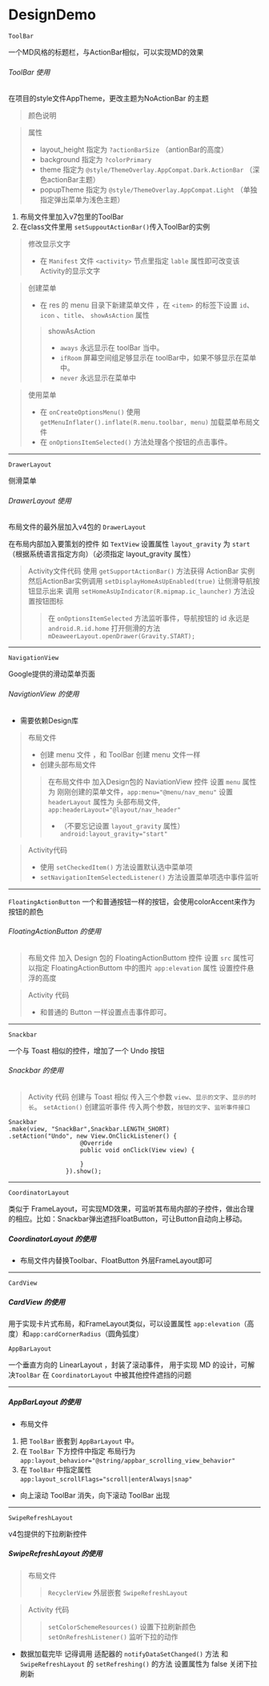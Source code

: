 # DesignDemo

`ToolBar`

一个MD风格的标题栏，与ActionBar相似，可以实现MD的效果
###### ToolBar 使用

在项目的style文件AppTheme，更改主题为NoActionBar 的主题
>颜色说明

>属性
>* layout_height 指定为 `?actionBarSize` （antionBar的高度）
>* background 指定为 `?colorPrimary`
>* theme 指定为 `@style/ThemeOverlay.AppCompat.Dark.ActionBar` （深色actionBar主题）
>* popupTheme 指定为 `@style/ThemeOverlay.AppCompat.Light` （单独指定弹出菜单为浅色主题）

1. 布局文件里加入v7包里的ToolBar
1. 在class文件里用 `setSuppoutActionBar()`传入ToolBar的实例
>修改显示文字
>* 在 `Manifest` 文件 `<activity>` 节点里指定 `lable` 属性即可改变该Activity的显示文字

>创建菜单
>* 在 res 的 menu 目录下新建菜单文件 ，在 `<item>` 的标签下设置 `id`、`icon` 、`title`、
`showAsAction` 属性
>>showAsAction
>>* `aways` 永远显示在 toolBar 当中。
>>* `ifRoom` 屏幕空间组足够显示在 toolBar中，如果不够显示在菜单中。
>>* `never` 永远显示在菜单中

>使用菜单
>* 在 `onCreateOptionsMenu()` 使用 `getMenuInflater().inflate(R.menu.toolbar, menu)`
加载菜单布局文件
>* 在 `onOptionsItemSelected()` 方法处理各个按钮的点击事件。

---
`DrawerLayout`

侧滑菜单
###### DrawerLayout 使用
布局文件的最外层加入v4包的 `DrawerLayout`

在布局内部加入要策划的控件 如 `TextView` 设置属性 `layout_gravity` 为
`start` （根据系统语言指定方向）（必须指定 layout_gravity 属性）
>Activity文件代码
使用 `getSupportActionBar()` 方法获得 ActionBar 实例
然后ActionBar实例调用 `setDisplayHomeAsUpEnabled(true)` 让侧滑导航按钮显示出来
调用 `setHomeAsUpIndicator(R.mipmap.ic_launcher)` 方法设置按钮图标
>>在 `onOptionsItemSelected` 方法监听事件，导航按钮的 id 永远是 `android.R.id.home`
   打开侧滑的方法 `mDeaweerLayout.openDrawer(Gravity.START);`
   ---
`NavigationView`

Google提供的滑动菜单页面
###### NavigtionView 的使用
* 需要依赖Design库
>布局文件
>* 创建 menu 文件 ，和 ToolBar 创建 menu 文件一样
>* 创建头部布局文件
>> 在布局文件中 加入Design包的 NaviationView 控件
>> 设置 `menu` 属性为 刚刚创建的菜单文件，`app:menu="@menu/nav_menu"`
>> 设置 `headerLayout` 属性为 头部布局文件, `app:headerLayout="@layout/nav_header"`
>> * （不要忘记设置 `layout_gravity` 属性）` android:layout_gravity="start"`

>Activity代码
>* 使用 `setCheckedItem()` 方法设置默认选中菜单项
>* `setNavigationItemSelectedListener()`  方法设置菜单项选中事件监听
---
`FloatingActionButton`
一个和普通按钮一样的按钮，会使用colorAccent来作为按钮的颜色
###### FloatingActionButton 的使用
>布局文件 
> 加入 Design 包的 FloatingActionButtom 控件
> 设置 `src` 属性可以指定 FloatingActionButtom 中的图片
> `app:elevation` 属性 设置控件悬浮的高度

>Activity 代码
>* 和普通的 Button 一样设置点击事件即可。
---
`Snackbar`

一个与 Toast 相似的控件，增加了一个 Undo 按钮
###### Snackbar 的使用
>Activity 代码
>创建与 Toast 相似 传入三个参数 `view`、`显示的文字`、`显示的时长`。
>`setAction()` 创建监听事件 传入两个参数，`按钮的文字`、`监听事件接口`

``` stylus 
Snackbar
.make(view, "SnackBar",Snackbar.LENGTH_SHORT)
.setAction("Undo", new View.OnClickListener() {
                    @Override
                    public void onClick(View view) {
                    
                    }
                }).show();
```

---
`CoordinatorLayout`

类似于 FrameLayout，可实现MD效果，可监听其布局内部的子控件，做出合理的相应。比如：Snackbar弹出遮挡FloatButton，可让Button自动向上移动。

##### CoordinatorLayout 的使用

* 布局文件内替换Toolbar、FloatButton 外层FrameLayout即可

---
`CardView`
##### CardView 的使用
用于实现卡片式布局，和FrameLayout类似，可以设置属性 `app:elevation`（高度）和`app:cardCornerRadius`（圆角弧度）

`AppBarLayout`

一个垂直方向的 LinearLayout ，封装了滚动事件， 用于实现 MD 的设计，可解决`ToolBar` 在 `CoordinatorLayout` 中被其他控件遮挡的问题 

---
##### AppBarLayout 的使用
* 布局文件
1. 把 `ToolBar` 嵌套到 `AppBarLayout` 中。
2. 在 `ToolBar` 下方控件中指定 布局行为 `app:layout_behavior="@string/appbar_scrolling_view_behavior"` 
3. 在 `ToolBar` 中指定属性 `app:layout_scrollFlags="scroll|enterAlways|snap"`

* 向上滚动 ToolBar 消失，向下滚动 ToolBar 出现

---
`SwipeRefreshLayout`

v4包提供的下拉刷新控件

##### SwipeRefreshLayout 的使用

>布局文件
>> `RecyclerView` 外层嵌套 `SwipeRefreshLayout` 

>Activity 代码
>> `setColorSchemeResources()` 设置下拉刷新颜色
>> `setOnRefreshListener()` 监听下拉的动作

* 数据加载完毕 记得调用 适配器的 `notifyDataSetChanged()` 方法 和 `SwipeRefreshLayout`  的 `setRefreshing()` 的方法 设置属性为 false 关闭下拉刷新